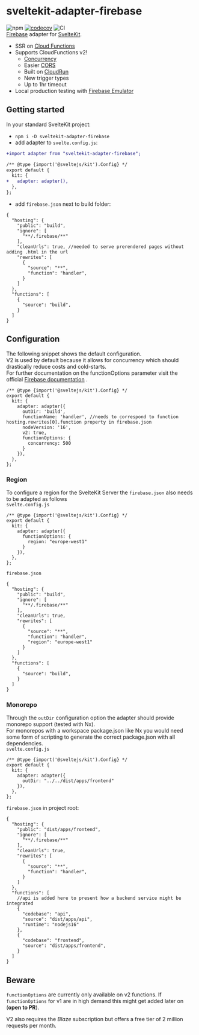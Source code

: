 # sveltekit-adapter-firebase

![npm](https://img.shields.io/npm/v/sveltekit-adapter-firebase?color=ff00)
[![codecov](https://codecov.io/gh/simonnepomuk/monorepo/branch/main/graph/badge.svg?token=P2OL5DVRU9)](https://codecov.io/gh/simonnepomuk/monorepo)
![CI](https://github.com/simonnepomuk/monorepo//actions/workflows/main.yml/badge.svg)  
[Firebase](https://firebase.google.com/) adapter for
[SvelteKit](https://github.com/sveltejs/kit).

- SSR on
  [Cloud Functions](https://firebase.google.com/docs/hosting/functions)
- Supports CloudFunctions v2!
  - [Concurrency](https://firebase.google.com/docs/functions/beta/manage-functions#allow_concurrent_requests)
  - Easier [CORS](https://firebase.google.com/docs/functions/beta/http-events#configuring_cors_cross-origin_resource_sharing)
  - Built on [CloudRun](https://cloud.google.com/run)
  - New trigger types
  - Up to 1hr timeout
- Local production testing with
  [Firebase Emulator](https://firebase.google.com/docs/emulator-suite)

## Getting started

In your standard SvelteKit project:

- `npm i -D sveltekit-adapter-firebase`
- add adapter to `svelte.config.js`:

```diff
+import adapter from "sveltekit-adapter-firebase";

/** @type {import('@sveltejs/kit').Config} */
export default {
  kit: {
+   adapter: adapter(),
  },
};
```

- add `firebase.json` next to build folder:

```
{
  "hosting": {
    "public": "build",
    "ignore": [
      "**/.firebase/**"
    ],
    "cleanUrls": true, //needed to serve prerendered pages without adding .html in the url
    "rewrites": [
      {
        "source": "**",
        "function": "handler",
      }
    ]
  },
  "functions": [
    {
      "source": "build",
    }
  ]
}
```

## Configuration

The following snippet shows the default configuration.  
V2 is used by default because it allows for concurrency which should drastically reduce costs and cold-starts.  
For further documentation on the functionOptions parameter visit the
official [Firebase documentation](https://firebase.google.com/docs/functions/beta/reference/firebase-functions.https.httpsoptions.md)
.

```
/** @type {import('@sveltejs/kit').Config} */
export default {
  kit: {
    adapter: adapter({
      outDir: 'build',
      functionName: 'handler', //needs to correspond to function hosting.rewrites[0].function property in firebase.json
      nodeVersion: '16',
      v2: true,
      functionOptions: {
        concurrency: 500
      }
    }),
  },
};
```

### Region

To configure a region for the SvelteKit Server the `firebase.json` also needs to be adapted as follows  
`svelte.config.js`

```
/** @type {import('@sveltejs/kit').Config} */
export default {
  kit: {
    adapter: adapter({
      functionOptions: {
        region: "europe-west1"
      }
    }),
  },
};
```

`firebase.json`

```
{
  "hosting": {
    "public": "build",
    "ignore": [
      "**/.firebase/**"
    ],
    "cleanUrls": true,
    "rewrites": [
      {
        "source": "**",
        "function": "handler",
        "region": "europe-west1"
      }
    ]
  },
  "functions": [
    {
      "source": "build",
    }
  ]
}
```

### Monorepo

Through the `outDir` configuration option the adapter should provide monorepo support (tested with Nx).  
For monorepos with a workspace package.json like Nx you would need some form of scripting to generate the correct
package.json with all dependencies.  
`svelte.config.js`

```
/** @type {import('@sveltejs/kit').Config} */
export default {
  kit: {
    adapter: adapter({
      outDir: "../../dist/apps/frontend"
    }),
  },
};
```

`firebase.json` in project root:

```
{
  "hosting": {
    "public": "dist/apps/frontend",
    "ignore": [
      "**/.firebase/**"
    ],
    "cleanUrls": true,
    "rewrites": [
      {
        "source": "**",
        "function": "handler",
      }
    ]
  },
  "functions": [
    //api is added here to present how a backend service might be integrated
    {
      "codebase": "api",
      "source": "dist/apps/api",
      "runtime": "nodejs16"
    },
    {
      "codebase": "frontend",
      "source": "dist/apps/frontend",
    }
  ]
}
```

## Beware

`functionOptions` are currently only available on v2 functions.
If `functionOptions` for v1 are in high demand this might get added later on (**open to PR**).

V2 also requires the _Blaze_ subscription but offers a free tier of 2 million requests per month.
